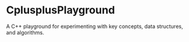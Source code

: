 # CplusplusPlayground
A C++ playground for experimenting with key concepts, data structures, and algorithms.

